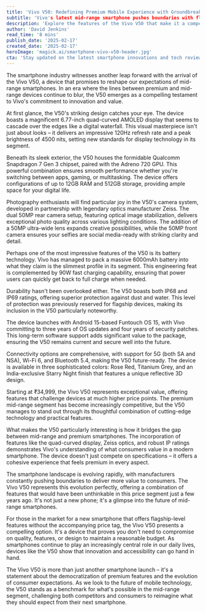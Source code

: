 ```yaml
---
title: 'Vivo V50: Redefining Premium Mobile Experience with Groundbreaking Features'
subtitle: 'Vivo's latest mid-range smartphone pushes boundaries with flagship features'
description: 'Explore the features of the Vivo V50 that make it a compelling choice in the mid-range segment, with its innovative design, camera technology, and robust specifications.'
author: 'David Jenkins'
read_time: '8 mins'
publish_date: '2025-02-17'
created_date: '2025-02-17'
heroImage: 'magick.ai/smartphone-vivo-v50-header.jpg'
cta: 'Stay updated on the latest smartphone innovations and tech reviews by following us on LinkedIn. Join our community of tech enthusiasts and be the first to know about groundbreaking devices like the Vivo V50!'
---
```


The smartphone industry witnesses another leap forward with the arrival of the Vivo V50, a device that promises to reshape our expectations of mid-range smartphones. In an era where the lines between premium and mid-range devices continue to blur, the V50 emerges as a compelling testament to Vivo's commitment to innovation and value.

At first glance, the V50's striking design catches your eye. The device boasts a magnificent 6.77-inch quad-curved AMOLED display that seems to cascade over the edges like a digital waterfall. This visual masterpiece isn't just about looks – it delivers an impressive 120Hz refresh rate and a peak brightness of 4500 nits, setting new standards for display technology in its segment.

Beneath its sleek exterior, the V50 houses the formidable Qualcomm Snapdragon 7 Gen 3 chipset, paired with the Adreno 720 GPU. This powerful combination ensures smooth performance whether you're switching between apps, gaming, or multitasking. The device offers configurations of up to 12GB RAM and 512GB storage, providing ample space for your digital life.

Photography enthusiasts will find particular joy in the V50's camera system, developed in partnership with legendary optics manufacturer Zeiss. The dual 50MP rear camera setup, featuring optical image stabilization, delivers exceptional photo quality across various lighting conditions. The addition of a 50MP ultra-wide lens expands creative possibilities, while the 50MP front camera ensures your selfies are social media-ready with striking clarity and detail.

Perhaps one of the most impressive features of the V50 is its battery technology. Vivo has managed to pack a massive 6000mAh battery into what they claim is the slimmest profile in its segment. This engineering feat is complemented by 90W fast charging capability, ensuring that power users can quickly get back to full charge when needed.

Durability hasn't been overlooked either. The V50 boasts both IP68 and IP69 ratings, offering superior protection against dust and water. This level of protection was previously reserved for flagship devices, making its inclusion in the V50 particularly noteworthy.

The device launches with Android 15-based Funtouch OS 15, with Vivo committing to three years of OS updates and four years of security patches. This long-term software support adds significant value to the package, ensuring the V50 remains current and secure well into the future.

Connectivity options are comprehensive, with support for 5G (both SA and NSA), Wi-Fi 6, and Bluetooth 5.4, making the V50 future-ready. The device is available in three sophisticated colors: Rose Red, Titanium Grey, and an India-exclusive Starry Night finish that features a unique reflective 3D design.

Starting at ₹34,999, the Vivo V50 represents exceptional value, offering features that challenge devices at much higher price points. The premium mid-range segment has become increasingly competitive, but the V50 manages to stand out through its thoughtful combination of cutting-edge technology and practical features.

What makes the V50 particularly interesting is how it bridges the gap between mid-range and premium smartphones. The incorporation of features like the quad-curved display, Zeiss optics, and robust IP ratings demonstrates Vivo's understanding of what consumers value in a modern smartphone. The device doesn't just compete on specifications – it offers a cohesive experience that feels premium in every aspect.

The smartphone landscape is evolving rapidly, with manufacturers constantly pushing boundaries to deliver more value to consumers. The Vivo V50 represents this evolution perfectly, offering a combination of features that would have been unthinkable in this price segment just a few years ago. It's not just a new phone; it's a glimpse into the future of mid-range smartphones.

For those in the market for a new smartphone that offers flagship-level features without the accompanying price tag, the Vivo V50 presents a compelling option. It's a device that proves you don't need to compromise on quality, features, or design to maintain a reasonable budget. As smartphones continue to play an increasingly central role in our daily lives, devices like the V50 show that innovation and accessibility can go hand in hand.

The Vivo V50 is more than just another smartphone launch – it's a statement about the democratization of premium features and the evolution of consumer expectations. As we look to the future of mobile technology, the V50 stands as a benchmark for what's possible in the mid-range segment, challenging both competitors and consumers to reimagine what they should expect from their next smartphone.